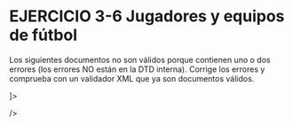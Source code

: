 # EJERCICIO 3-6 Jugadores y equipos de fútbol

Los siguientes documentos no son válidos porque contienen uno o dos errores (los
errores NO están en la DTD interna). Corrige los errores y comprueba con un validador
XML que ya son documentos válidos.


<?xml version="1.0" encoding="UTF-8"?>
<!DOCTYPE futbol [
<!ELEMENT futbol ((jugador | equipo)*)>
<!ELEMENT jugador EMPTY>
<!ATTLIST jugador nombre NMTOKENS #REQUIRED>
<!ATTLIST jugador codigo ID #REQUIRED>
<!ELEMENT equipo EMPTY>
<!ATTLIST equipo nombre CDATA #REQUIRED>
<!ATTLIST equipo jugadores IDREFS #IMPLIED>
]>

<futbol>
<jugador nombre="Alfredo Di Stéfano" codigo="ads"/>
<jugador nombre="Edison Arantes do Nascimento" codigo="ean" />
<jugador nombre="Diego Armando Maradona" codigo="dam" />
<jugador nombre="Johan Cruyff" codigo="jc" />
<equipo nombre="Società Sportiva Calcio Napoli" jugadores="Maradona" />
<equipo nombre="Futbol Club Barcelona" jugadores="Cruyff, Maradona"
</futbol>

/>